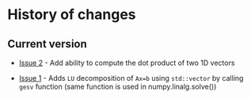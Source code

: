# History of changes

## Current version

- [Issue 2](https://github.com/j-c-cook/LinearAlgebra/issues/2) - Add ability to compute
  the dot product of two 1D vectors 

- [Issue 1](https://github.com/j-c-cook/LinearAlgebra/issues/1) - 
  Adds `LU` decomposition of `Ax=b` using `std::vector` by calling `gesv` function
  (same function is used in numpy.linalg.solve())
